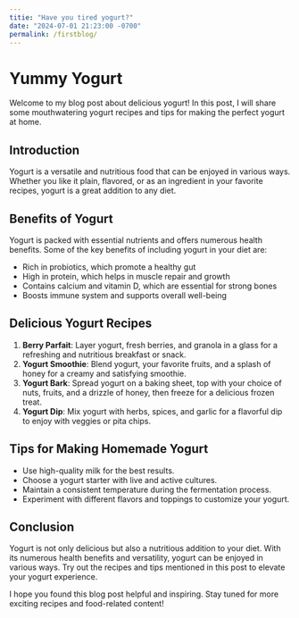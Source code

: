 ```yaml
---
titie: "Have you tired yogurt?"
date: "2024-07-01 21:23:00 -0700"
permalink: /firstblog/
---
```



# Yummy Yogurt

Welcome to my blog post about delicious yogurt! In this post, I will share some mouthwatering yogurt recipes and tips for making the perfect yogurt at home.

## Introduction

Yogurt is a versatile and nutritious food that can be enjoyed in various ways. Whether you like it plain, flavored, or as an ingredient in your favorite recipes, yogurt is a great addition to any diet.

## Benefits of Yogurt

Yogurt is packed with essential nutrients and offers numerous health benefits. Some of the key benefits of including yogurt in your diet are:

- Rich in probiotics, which promote a healthy gut
- High in protein, which helps in muscle repair and growth
- Contains calcium and vitamin D, which are essential for strong bones
- Boosts immune system and supports overall well-being

## Delicious Yogurt Recipes

1. **Berry Parfait**: Layer yogurt, fresh berries, and granola in a glass for a refreshing and nutritious breakfast or snack.
2. **Yogurt Smoothie**: Blend yogurt, your favorite fruits, and a splash of honey for a creamy and satisfying smoothie.
3. **Yogurt Bark**: Spread yogurt on a baking sheet, top with your choice of nuts, fruits, and a drizzle of honey, then freeze for a delicious frozen treat.
4. **Yogurt Dip**: Mix yogurt with herbs, spices, and garlic for a flavorful dip to enjoy with veggies or pita chips.

## Tips for Making Homemade Yogurt

- Use high-quality milk for the best results.
- Choose a yogurt starter with live and active cultures.
- Maintain a consistent temperature during the fermentation process.
- Experiment with different flavors and toppings to customize your yogurt.

## Conclusion

Yogurt is not only delicious but also a nutritious addition to your diet. With its numerous health benefits and versatility, yogurt can be enjoyed in various ways. Try out the recipes and tips mentioned in this post to elevate your yogurt experience.

I hope you found this blog post helpful and inspiring. Stay tuned for more exciting recipes and food-related content!
